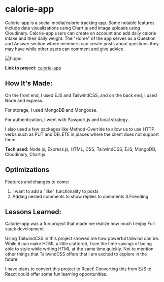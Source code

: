 # calorie-app

Calorie-app is a social media/calorie tracking app. Some notable features include data visualizations using Chart.js and image uploads using Cloudinary. Calorie-app users can create an account and add daily calorie intake and their daily weight. The "Home" of the app serves as a Question and Answer section where members can create posts about questions they may have while other users can comment and give advice.


![hippo](https://media.giphy.com/media/VEkEn1rntMjSp5eGh4/giphy.gif)

**Link to project:** [calorie-app](https://icy-glade-9716.fly.dev/)

## How It's Made:

On the front end, I used EJS and TailwindCSS, and on the back end,  I used Node and express. 

For storage, I used MongoDB and Mongoose.

For authentication, I went with Passport.js and local strategy.

I also used a few packages like Method-Override to allow us to use HTTP verbs such as PUT and DELETE in places where the client does not support them. 


**Tech used:** Node.js, Express.js, HTML, CSS, TailwindCSS, EJS, MongoDB, Cloudinary, Chart.js

## Optimizations

Features and changes to come:

1. I want to add a "like" functionality to posts
2. Adding nested comments to show replies to comments
3.Friending

## Lessons Learned:

Calorie-app was a fun project that made me realize how much I enjoy Full stack development.

Using TailwindCSS in this project showed me how powerful tailwind can be. While it can make HTML a little cluttered, I see the time savings of being able to style while writing HTML at the same time quickly. Not to mention other things that TailwindCSS offers that I am excited to explore in the future!

I have plans to convert this project to React! Converting this from EJS to React could offer some fun learning opportunities.
